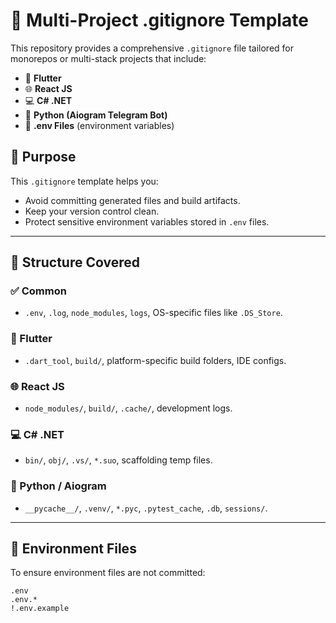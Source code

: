 # 📁 Multi-Project .gitignore Template

This repository provides a comprehensive `.gitignore` file tailored for monorepos or multi-stack projects that include:

- 📱 **Flutter**
- 🌐 **React JS**
- 💻 **C# .NET**
- 🐍 **Python (Aiogram Telegram Bot)**
- 🔐 **.env Files** (environment variables)

## 🧾 Purpose

This `.gitignore` template helps you:

- Avoid committing generated files and build artifacts.
- Keep your version control clean.
- Protect sensitive environment variables stored in `.env` files.

---

## 📂 Structure Covered

### ✅ Common
- `.env`, `.log`, `node_modules`, `logs`, OS-specific files like `.DS_Store`.

### 📱 Flutter
- `.dart_tool`, `build/`, platform-specific build folders, IDE configs.

### 🌐 React JS
- `node_modules/`, `build/`, `.cache/`, development logs.

### 💻 C# .NET
- `bin/`, `obj/`, `.vs/`, `*.suo`, scaffolding temp files.

### 🐍 Python / Aiogram
- `__pycache__/`, `.venv/`, `*.pyc`, `.pytest_cache`, `.db`, `sessions/`.

---

## 🔐 Environment Files

To ensure environment files are not committed:

```gitignore
.env
.env.*
!.env.example
